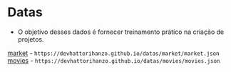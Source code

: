 # Datas
- O objetivo desses dados é fornecer treinamento prático na criação de projetos.

<a href='https://devhattorihanzo.github.io/datas/market/market.json'>market</a> - `https://devhattorihanzo.github.io/datas/market/market.json`<br>
<a href='https://devhattorihanzo.github.io/datas/movies/movies.json'>movies</a> - `https://devhattorihanzo.github.io/datas/movies/movies.json`<br>
